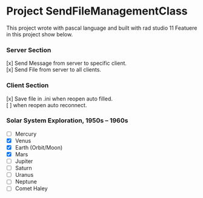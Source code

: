 # Project SendFileManagementClass

This project wrote with pascal language and built with rad studio 11
Featuere in this project show below.
<h3>Server Section</h3>
[x] Send Message from server to specific client. <br />
[x] Send File from server to all clients. 

<h3>Client Section</h3>
[x] Save file in .ini when reopen auto filled. <br />
[ ] when reopen auto reconnect. 

### Solar System Exploration, 1950s – 1960s

- [ ] Mercury
- [x] Venus
- [x] Earth (Orbit/Moon)
- [x] Mars
- [ ] Jupiter
- [ ] Saturn
- [ ] Uranus
- [ ] Neptune
- [ ] Comet Haley
